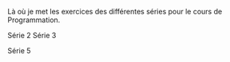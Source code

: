 Là où je met les exercices des différentes séries pour le cours de Programmation.

Série 2
Série 3

Série 5

